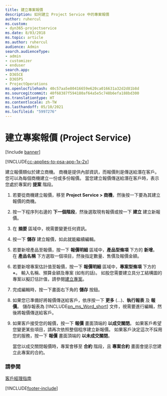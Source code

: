 ```yaml
---
title: 建立專案報價
description: 如何建立 Project Service 中的專案報價
author: ruhercul
ms.custom:
- dyn365-projectservice
ms.date: 8/03/2018
ms.topic: article
ms.author: ruhercul
audience: Admin
search.audienceType:
- admin
- customizer
- enduser
search.app:
- D365CE
- D365PS
- ProjectOperations
ms.openlocfilehash: 40c57aa5e80416659e620ca016631a32d2d81b8d
ms.sourcegitcommit: 40f68387f594180af64a5e5c748b6efa188bd300
ms.translationtype: HT
ms.contentlocale: zh-TW
ms.lasthandoff: 05/10/2021
ms.locfileid: "5997276"
---
```

# <a name="create-a-project-quote-project-service"></a>建立專案報價 (Project Service)

[!include [banner](../includes/psa-now-project-operations.md)]

[!INCLUDE[cc-applies-to-psa-app-1x-2x](../includes/cc-applies-to-psa-app-1x-2x.md)]

建立報價類似於建立商機。 商機是提供內部資訊，而報價則是傳送給潛在客戶。 您可以為每個商機建立一份或多份報價。 當您建立報價傳送給潛在客戶時，表示您處於專案的 **提案** 階段。  
  
1. 若要從商機建立報價，移至 **Project Service > 商機**，然後按一下要為其建立報價的商機。  
  
2. 按一下程序列右邊的 **下一個階段**，然後選取現有報價或按一下 **建立** 建立新報價。  
  
3. 在 **摘要** 區域中，視需要變更任何資訊。  
  
4. 按一下 **儲存** 建立報價，如此就能繼續編輯。  
  
5. 若要新增產品至報價，按一下 **報價明細** 區域中，**產品型條項** 下方的 **新增**。 在 **產品名稱** 下方選取一個項目，然後指定數量、售價及報價金額。  
  
6. 若要新增專案估計值至報價，按一下 **報價明細** 區域中，**專案型條項** 下方的 **+**。 輸入名稱、預算金額及專案 (如有的話)。 如股您需要建立具分工結構圖的專案以擬訂估計值，請參閱[建立專案](../psa/create-project.md)。  
  
7. 完成編輯時，按一下畫面右下角的 **儲存** 按鈕。  
  
8. 如果您已準備好將報價傳送給客戶，依序按一下 **更多** (...)、**執行報表** 及 **報價**。 儲存報表為 [!INCLUDE[pn_ms_Word_short](../includes/pn-ms-word-short.md)] 文件，視需要進行編輯，然後將報價傳送給客戶。  
  
9. 如果客戶接受您的報價，按一下 **報價** 畫面頂端的 **以成交關閉**。 如果客戶希望您變更某些項目，請再次依照整個程序建立新報價。 如果客戶決定這次不採用您的服務，按一下 **報價** 畫面頂端的 **以未成交關閉**。  
  
   當您以成交關閉報價時，專案會移至 **合約** 階段，且 **專案合約** 畫面會提示您建立此專案的合約。  
  
### <a name="see-also"></a>請參閱  
 [客戶經理指南](../psa/account-manager-guide.md)


[!INCLUDE[footer-include](../includes/footer-banner.md)]